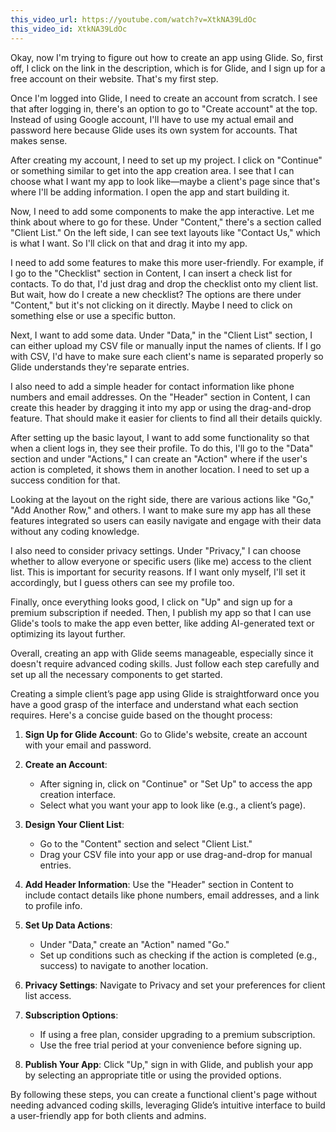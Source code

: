 ```yaml
---
this_video_url: https://youtube.com/watch?v=XtkNA39LdOc
this_video_id: XtkNA39LdOc
---
```

<think>
Okay, now I'm trying to figure out how to create an app using Glide. So, first off, I click on the link in the description, which is for Glide, and I sign up for a free account on their website. That's my first step.

Once I'm logged into Glide, I need to create an account from scratch. I see that after logging in, there's an option to go to "Create account" at the top. Instead of using Google account, I'll have to use my actual email and password here because Glide uses its own system for accounts. That makes sense.

After creating my account, I need to set up my project. I click on "Continue" or something similar to get into the app creation area. I see that I can choose what I want my app to look like—maybe a client's page since that's where I'll be adding information. I open the app and start building it.

Now, I need to add some components to make the app interactive. Let me think about where to go for these. Under "Content," there's a section called "Client List." On the left side, I can see text layouts like "Contact Us," which is what I want. So I'll click on that and drag it into my app.

I need to add some features to make this more user-friendly. For example, if I go to the "Checklist" section in Content, I can insert a check list for contacts. To do that, I'd just drag and drop the checklist onto my client list. But wait, how do I create a new checklist? The options are there under "Content," but it's not clicking on it directly. Maybe I need to click on something else or use a specific button.

Next, I want to add some data. Under "Data," in the "Client List" section, I can either upload my CSV file or manually input the names of clients. If I go with CSV, I'd have to make sure each client's name is separated properly so Glide understands they're separate entries.

I also need to add a simple header for contact information like phone numbers and email addresses. On the "Header" section in Content, I can create this header by dragging it into my app or using the drag-and-drop feature. That should make it easier for clients to find all their details quickly.

After setting up the basic layout, I want to add some functionality so that when a client logs in, they see their profile. To do this, I'll go to the "Data" section and under "Actions," I can create an "Action" where if the user's action is completed, it shows them in another location. I need to set up a success condition for that.

Looking at the layout on the right side, there are various actions like "Go," "Add Another Row," and others. I want to make sure my app has all these features integrated so users can easily navigate and engage with their data without any coding knowledge.

I also need to consider privacy settings. Under "Privacy," I can choose whether to allow everyone or specific users (like me) access to the client list. This is important for security reasons. If I want only myself, I'll set it accordingly, but I guess others can see my profile too.

Finally, once everything looks good, I click on "Up" and sign up for a premium subscription if needed. Then, I publish my app so that I can use Glide's tools to make the app even better, like adding AI-generated text or optimizing its layout further.

Overall, creating an app with Glide seems manageable, especially since it doesn't require advanced coding skills. Just follow each step carefully and set up all the necessary components to get started.
</think>

Creating a simple client’s page app using Glide is straightforward once you have a good grasp of the interface and understand what each section requires. Here's a concise guide based on the thought process:

1. **Sign Up for Glide Account**: Go to Glide's website, create an account with your email and password.

2. **Create an Account**:
   - After signing in, click on "Continue" or "Set Up" to access the app creation interface.
   - Select what you want your app to look like (e.g., a client’s page).

3. **Design Your Client List**:
   - Go to the "Content" section and select "Client List."
   - Drag your CSV file into your app or use drag-and-drop for manual entries.

4. **Add Header Information**: Use the "Header" section in Content to include contact details like phone numbers, email addresses, and a link to profile info.

5. **Set Up Data Actions**:
   - Under "Data," create an "Action" named "Go."
   - Set up conditions such as checking if the action is completed (e.g., success) to navigate to another location.

6. **Privacy Settings**: Navigate to Privacy and set your preferences for client list access.

7. **Subscription Options**:
   - If using a free plan, consider upgrading to a premium subscription.
   - Use the free trial period at your convenience before signing up.

8. **Publish Your App**: Click "Up," sign in with Glide, and publish your app by selecting an appropriate title or using the provided options.

By following these steps, you can create a functional client's page without needing advanced coding skills, leveraging Glide’s intuitive interface to build a user-friendly app for both clients and admins.
